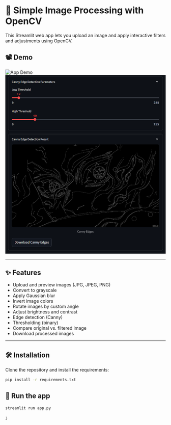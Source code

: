 # 📸 Simple Image Processing with OpenCV

This Streamlit web app lets you upload an image and apply interactive filters and adjustments using OpenCV.

## 📽 Demo

![App Demo](./media/demo.gif)
![Edge Detection](./media/demo.png)


---

## ✨ **Features**
- Upload and preview images (JPG, JPEG, PNG)
- Convert to grayscale
- Apply Gaussian blur
- Invert image colors
- Rotate images by custom angle
- Adjust brightness and contrast
- Edge detection (Canny)
- Thresholding (binary)
- Compare original vs. filtered image
- Download processed images

---

## 🛠 **Installation**

Clone the repository and install the requirements:

```bash
pip install -r requirements.txt
```

## 🚀 **Run the app**
```bash
streamlit run app.py
```



ذ
